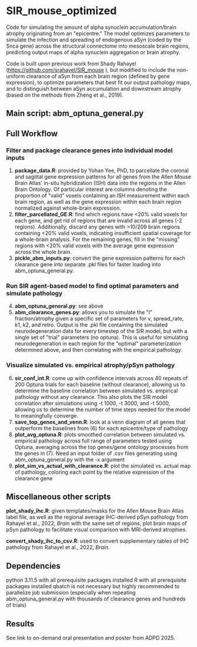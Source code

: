 # SIR_mouse_optimized

Code for simulating the amount of alpha synuclein accumulation/brain atrophy originating from an "epicentre."  The model optimizes parameters to simulate the infection and spreading of endogenous aSyn (coded by the Snca gene) across the structural connectome into mesoscale brain regions, predicting output maps of alpha synuclein aggregation or brain atrophy. 

Code is built upon previous work from Shady Rahayel (https://github.com/srahayel/SIR_mouse ), but modified to include the non-uniform clearance of aSyn from each brain region (defined by gene expression), to optimize parameters that best fit our output pathology maps, and to distinguish between aSyn accumulation and downstream atrophy (based on the methods from Zheng et al., 2019). 

## Main script: abm_optuna_general.py

## Full Workflow 

### Filter and package clearance genes into individual model inputs

1. **package_data.R**: provided by Yohan Yee, PhD, to parcellate the coronal and sagittal gene expression patterns for all genes from the Allen Mouse Brain Atlas' in-situ hybridization (ISH) data into the regions in the Allen Brain Ontology. Of particular interest are columns denoting the proportion of "valid" voxels containing an ISH measurement within each brain region, as well as the gene expression within each brain region normalized against whole-brain expression.
2. **filter_parcellated_GE.R**: find which regions have <20% valid voxels for each gene, and get rid of regions that are invalid across all genes (-2 regions). Additionally, discard any genes with >10/209 brain regions containing <20% valid voxels, indicating insufficient spatial coverage for a whole-brain analysis. For the remaining genes, fill in the "missing" regions with <20% valid voxels with the average gene expression across the whole brain. 
3. **pickle_abm_inputs.py**: convert the gene expression patterns for each clearance gene into separate .pkl files for faster loading into abm_optuna_general.py. 

### Run SIR agent-based model to find optimal parameters and simulate pathology 

4. **abm_optuna_general.py**: see above
5. **abm_clearance_genes.py**: allows you to simulate the "I" fraction/atrophy given a specific set of parameters for v, spread_rate, k1, k2, and retro. Output is the .pkl file containing the simulated neurodegeneration data for every timestep of the SIR model, but with a single set of "trial" parameters (no optuna). This is useful for simulating neurodegeneration in each region for the "optimal" parameterization determined above, and then correlating with the empirical pathology.

### Visualize simulated vs. empirical atrophy/pSyn pathology
6. **sir_conf_int.R**: come up with confidence intervals across 40 repeats of 200 Optuna trials for each baseline (without clearance), allowing us to determine the baseline correlation between simulated vs. empirical pathology without any clearance. This also plots the SIR model correlation after simulations using -t 1000, -t 3000, and -t 5000, allowing us to determine the number of time steps needed for the model to meaningfully converge.
7. **save_top_genes_and_venn.R**: look at a venn diagram of all genes that outperform the baselines from (6) for each epicentre/type of pathology
8.  **plot_avg_optuna.R**: plots smoothed correlation between simulated vs. empirical pathology across full range of parameters tested using Optuna, averaging across the top genes/gene ontology processes from the genes in (7). Need an input folder of .csv files generating using abm_optuna_general.py with the -x argument
9. **plot_sim_vs_actual_with_clearance.R**: plot the simulated vs. actual map of pathology, coloring each point by the relative expression of the clearance gene

## Miscellaneous other scripts

**plot_shady_ihc.R**: given templates/masks for the Allen Mouse Brain Atlas label file, as well as the regional average IHC-derived pSyn pathology from Rahayel et al., 2022, *Brain* with the same set of regions, plot brain maps of pSyn pathology to facilitate visual comparison with MRI-derived atrophies. 

**convert_shady_ihc_to_csv.R**: used to convert supplementary tables of IHC pathology from Rahayel et al., 2022, *Brain*.

## Dependencies
python 3.11.5 with all prerequisite packages installed
R with all prerequisite packages installed
qbatch is not necessary but highly recommended to parallelize job submission (especially when repeating abm_optuna_general.py with thousands of clearance genes and hundreds of trials)


## Results

See link to on-demand oral presentation and poster from ADPD 2025.
